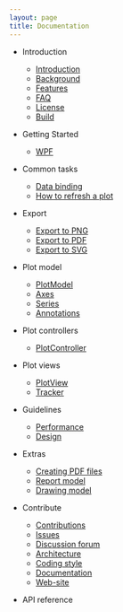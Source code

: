 ```yaml
---
layout: page
title: Documentation
---
```


 - Introduction
    - [Introduction](./introduction)
    - [Background](./background)
    - [Features](./features)
    - [FAQ](./faq)
    - [License](./license)
    - [Build](./build)
 - Getting Started
    - [WPF](./hello-wpf)
 - Common tasks
    - [Data binding](./data-binding)
    - [How to refresh a plot](./refresh-plot)
 - Export
    - [Export to PNG](./export-png)
    - [Export to PDF](./export-pdf)
    - [Export to SVG](./export-svg)
 - Plot model
    - [PlotModel](./plotmodel)
    - [Axes](./axes)
    - [Series](./series)
    - [Annotations](./annotations)

 - Plot controllers
   - [PlotController](./plotcontroller)

 - Plot views
    - [PlotView](./plotview)
    - [Tracker](./tracker)

 - Guidelines
    - [Performance](./performance)
    - [Design](./design)

 - Extras
    - [Creating PDF files](./portable-document)
    - [Report model](./report-model)
    - [Drawing model](./drawing-model)

 - Contribute
    - [Contributions](./contributions)
    - [Issues](./issues)
    - [Discussion forum](./discussion-forum)
    - [Architecture](./architecture)
    - [Coding style](./coding-style)
    - [Documentation](./documentation)
    - [Web-site](./web-site)

 - API reference
